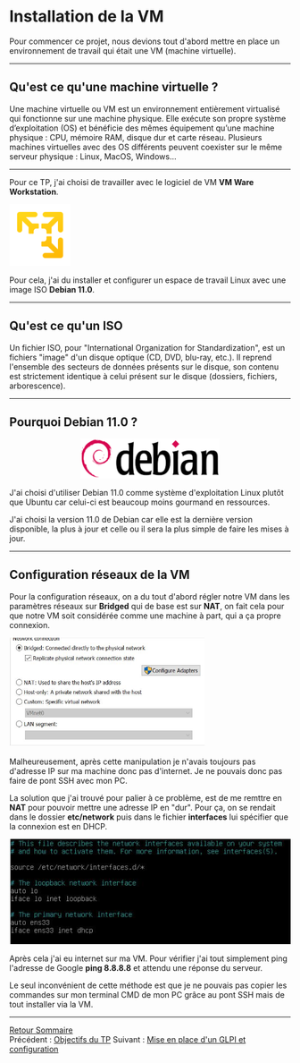 # Installation de la VM 

Pour commencer ce projet, nous devions tout d'abord mettre en place un environnement de travail qui était une VM (machine virtuelle). 
***
## Qu'est ce qu'une machine virtuelle ? 

Une machine virtuelle ou VM est un environnement entièrement virtualisé qui fonctionne sur une machine physique. Elle exécute son propre système d’exploitation (OS) et bénéficie des mêmes équipement qu’une machine physique : CPU, mémoire RAM, disque dur et carte réseau. Plusieurs machines virtuelles avec des OS différents peuvent coexister sur le même serveur physique : Linux, MacOS, Windows…

***

Pour ce TP, j'ai choisi de travailler avec le logiciel de VM **VM Ware Workstation**.


<img src="../images/vmware.png" width=110> 

Pour cela, j'ai du installer et configurer un espace de travail Linux avec une image ISO **Debian 11.0**. 
***
## Qu'est ce qu'un ISO 

Un fichier ISO, pour "International Organization for Standardization", est un fichiers "image" d'un disque optique (CD, DVD, blu-ray, etc.).
Il reprend l'ensemble des secteurs de données présents sur le disque, son contenu est strictement identique à celui présent sur le disque (dossiers, fichiers, arborescence).

***

## Pourquoi Debian 11.0 ? 
<center>
<img src="../images/debian.png" width=250> 
</center>

J'ai choisi d'utiliser Debian 11.0 comme système d'exploitation Linux plutôt que Ubuntu car celui-ci est beaucoup moins gourmand en ressources. 

J'ai choisi la version 11.0 de Debian car elle est la dernière version disponible, la plus à jour et celle ou il sera la plus simple de faire les mises à jour.  
***

## Configuration réseaux de la VM 

Pour la configuration réseaux, on a du tout d'abord régler notre VM dans les paramètres réseaux sur **Bridged** qui de base est sur **NAT**, on fait cela pour que notre VM soit considérée comme une machine à part, qui a ça propre connexion. 

<img src="../images/bridged.png" width =350>

Malheureusement, après cette manipulation je n'avais toujours pas d'adresse IP sur ma machine donc pas d'internet. Je ne pouvais donc pas faire de pont SSH avec mon PC. 

La solution que j'ai trouvé pour palier à ce problème, est de me remttre en **NAT** pour pouvoir mettre une adresse IP en "dur". Pour ça, on se rendait dans le dossier **etc/network** puis dans le fichier **interfaces** lui spécifier que la connexion est en DHCP. 
<br>

<img src="../images/dhcp.png">

Après cela j'ai eu internet sur ma VM. Pour vérifier j'ai tout simplement ping l'adresse de Google **ping 8.8.8.8** et attendu une réponse du serveur. 

Le seul inconvénient de cette méthode est que je ne pouvais pas copier les commandes sur mon terminal CMD de mon PC grâce au pont SSH mais de tout installer via la VM. 


***
[Retour Sommaire](sommaire.md) <br>
Précédent : [Objectifs du TP](objectifs.md) Suivant : [Mise en place d'un GLPI et configuration](glpi.md)


